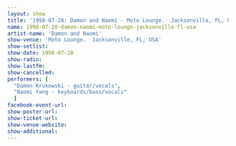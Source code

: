 ```yaml
---
layout: show
title: '1998-07-28: Damon and Naomi - Moto Lounge.  Jacksonville, FL, USA'
name: 1998-07-28-damon-naomi-moto-lounge-jacksonville-fl-usa
artist-name: 'Damon and Naomi'
show-venue: 'Moto Lounge.  Jacksonville, FL, USA'
show-setlist: 
show-date: 1998-07-28
show-radio: 
show-lastfm: 
show-cancelled: 
performers: [
  "Damon Krukowski - guitar/vocals",
  "Naomi Yang - keyboards/bass/vocals"
  ]
facebook-event-url: 
show-poster-url: 
show-ticket-url: 
show-venue-website: 
show-additional: 
---
```


